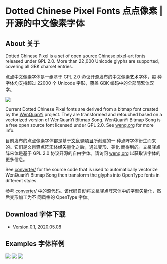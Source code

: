 # Dotted Chinese Pixel Fonts 点点像素 | 开源的中文像素字体

## About 关于

Dotted Chinese Pixel is a set of open source Chinese pixel-art fonts
released under GPL 2.0. More than 22,000 Unicode glyphs are supported,
covering all GBK charset entries.

点点中文像素字体是一组基于 GPL 2.0 协议开源发布的中文像素艺术字体，每
种字体均支持超过 22000 个 Unicode 字形，覆盖 GBK 编码中的全部简繁体汉
字。

<img src="https://raw.githubusercontent.com/wixette/dotted-chinese-fonts/master/images/example1.png">

Current Dotted Chinese Pixel fonts are derived from a bitmap font
created by the [WenQuanYi](http://wenq.org/) project. They are
transformed and retouched based on a vectorized version of WenQuanYi
Bitmap Song. WenQuanYi Bitmap Song is a free open source font licensed
under GPL 2.0. See [wenq.org](http://wenq.org/) for more info.

目前发布的点点像素字体都是基于[文泉驿项目](http://wenq.org/)所创建的一
种点阵字体衍生而来的。它们是文泉驿点阵宋体经矢量化之后，通过变形、美化
而得到的。文泉驿点阵宋体是基于 GPL 2.0 协议开源的自由字体。请访问
[wenq.org](http://wenq.org/) 以获取该字体的更多信息。

See
[converter/](https://github.com/wixette/dotted-chinese-fonts/tree/master/converter)
for the source code that is used to automatically vectorize WenQuanYi
Bitmap Song then transform the glyphs into OpenType fonts in different
styles.

参考
[converter/](https://github.com/wixette/dotted-chinese-fonts/tree/master/converter)
中的源代码。该代码自动将文泉驿点阵宋体中的字型矢量化，然后变形加工为不
同风格的 OpenType 字体。

## Download 字体下载

 * [Version 0.1, 2020.05.08](https://github.com/wixette/dotted-chinese-fonts/tree/master/release/v_0_1)

## Examples 字体样例

<img src="https://raw.githubusercontent.com/wixette/dotted-chinese-fonts/master/images/example3.png">

<img src="https://raw.githubusercontent.com/wixette/dotted-chinese-fonts/master/images/example4.png">

<img src="https://raw.githubusercontent.com/wixette/dotted-chinese-fonts/master/images/example5.png">

